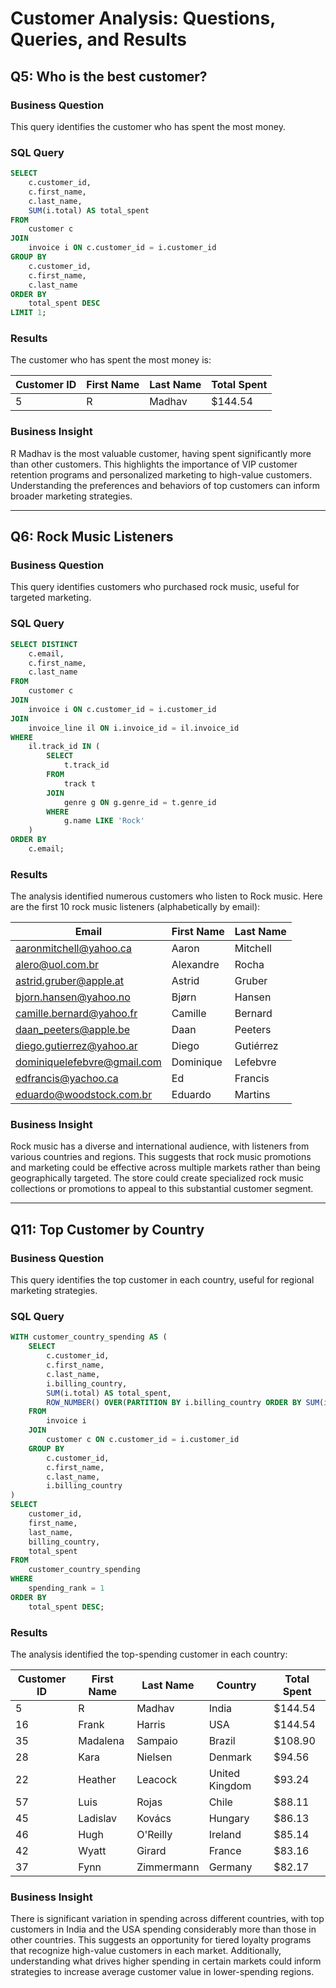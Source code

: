 # Customer Analysis: Questions, Queries, and Results

## Q5: Who is the best customer?

### Business Question
This query identifies the customer who has spent the most money.

### SQL Query
```sql
SELECT 
    c.customer_id,
    c.first_name,
    c.last_name,
    SUM(i.total) AS total_spent
FROM 
    customer c
JOIN 
    invoice i ON c.customer_id = i.customer_id
GROUP BY 
    c.customer_id,
    c.first_name,
    c.last_name
ORDER BY 
    total_spent DESC
LIMIT 1;
```

### Results

The customer who has spent the most money is:

| Customer ID | First Name | Last Name | Total Spent |
|-------------|------------|-----------|-------------|
| 5 | R | Madhav | $144.54 |

### Business Insight
R Madhav is the most valuable customer, having spent significantly more than other customers. This highlights the importance of VIP customer retention programs and personalized marketing to high-value customers. Understanding the preferences and behaviors of top customers can inform broader marketing strategies.

---

## Q6: Rock Music Listeners

### Business Question
This query identifies customers who purchased rock music, useful for targeted marketing.

### SQL Query
```sql
SELECT DISTINCT 
    c.email,
    c.first_name,
    c.last_name 
FROM 
    customer c
JOIN 
    invoice i ON c.customer_id = i.customer_id
JOIN 
    invoice_line il ON i.invoice_id = il.invoice_id
WHERE 
    il.track_id IN (
        SELECT 
            t.track_id 
        FROM 
            track t
        JOIN 
            genre g ON g.genre_id = t.genre_id
        WHERE 
            g.name LIKE 'Rock'
    )
ORDER BY 
    c.email;
```

### Results

The analysis identified numerous customers who listen to Rock music. Here are the first 10 rock music listeners (alphabetically by email):

| Email | First Name | Last Name |
|-------|------------|-----------|
| aaronmitchell@yahoo.ca | Aaron | Mitchell |
| alero@uol.com.br | Alexandre | Rocha |
| astrid.gruber@apple.at | Astrid | Gruber |
| bjorn.hansen@yahoo.no | Bjørn | Hansen |
| camille.bernard@yahoo.fr | Camille | Bernard |
| daan_peeters@apple.be | Daan | Peeters |
| diego.gutierrez@yahoo.ar | Diego | Gutiérrez |
| dominiquelefebvre@gmail.com | Dominique | Lefebvre |
| edfrancis@yachoo.ca | Ed | Francis |
| eduardo@woodstock.com.br | Eduardo | Martins |

### Business Insight
Rock music has a diverse and international audience, with listeners from various countries and regions. This suggests that rock music promotions and marketing could be effective across multiple markets rather than being geographically targeted. The store could create specialized rock music collections or promotions to appeal to this substantial customer segment.

---

## Q11: Top Customer by Country

### Business Question
This query identifies the top customer in each country, useful for regional marketing strategies.

### SQL Query
```sql
WITH customer_country_spending AS (
    SELECT 
        c.customer_id,
        c.first_name,
        c.last_name,
        i.billing_country,
        SUM(i.total) AS total_spent,
        ROW_NUMBER() OVER(PARTITION BY i.billing_country ORDER BY SUM(i.total) DESC) AS spending_rank
    FROM 
        invoice i
    JOIN 
        customer c ON c.customer_id = i.customer_id
    GROUP BY 
        c.customer_id,
        c.first_name,
        c.last_name,
        i.billing_country
)
SELECT 
    customer_id,
    first_name,
    last_name,
    billing_country,
    total_spent
FROM 
    customer_country_spending
WHERE 
    spending_rank = 1
ORDER BY 
    total_spent DESC;
```

### Results

The analysis identified the top-spending customer in each country:

| Customer ID | First Name | Last Name | Country | Total Spent |
|-------------|------------|-----------|---------|-------------|
| 5 | R | Madhav | India | $144.54 |
| 16 | Frank | Harris | USA | $144.54 |
| 35 | Madalena | Sampaio | Brazil | $108.90 |
| 28 | Kara | Nielsen | Denmark | $94.56 |
| 22 | Heather | Leacock | United Kingdom | $93.24 |
| 57 | Luis | Rojas | Chile | $88.11 |
| 45 | Ladislav | Kovács | Hungary | $86.13 |
| 46 | Hugh | O'Reilly | Ireland | $85.14 |
| 42 | Wyatt | Girard | France | $83.16 |
| 37 | Fynn | Zimmermann | Germany | $82.17 |

### Business Insight
There is significant variation in spending across different countries, with top customers in India and the USA spending considerably more than those in other countries. This suggests an opportunity for tiered loyalty programs that recognize high-value customers in each market. Additionally, understanding what drives higher spending in certain markets could inform strategies to increase average customer value in lower-spending regions.
